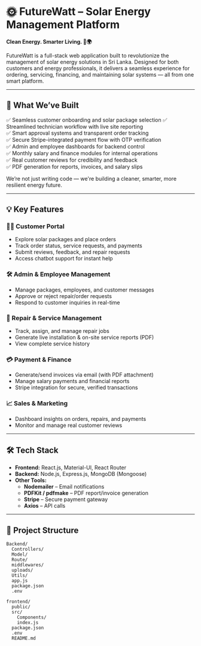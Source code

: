 # 🌞 FutureWatt – Solar Energy Management Platform

**Clean Energy. Smarter Living. 🍃🌍**

FutureWatt is a full-stack web application built to revolutionize the management of solar energy solutions in Sri Lanka. Designed for both customers and energy professionals, it delivers a seamless experience for ordering, servicing, financing, and maintaining solar systems — all from one smart platform.

---

## 🚀 What We’ve Built

 ✅ Seamless customer onboarding and solar package selection
 ✅ Streamlined technician workflow with live site reporting  
 ✅ Smart approval systems and transparent order tracking  
 ✅ Secure Stripe-integrated payment flow with OTP verification  
 ✅ Admin and employee dashboards for backend control  
 ✅ Monthly salary and finance modules for internal operations  
 ✅ Real customer reviews for credibility and feedback  
 ✅ PDF generation for reports, invoices, and salary slips  

We’re not just writing code — we're building a cleaner, smarter, more resilient energy future.

---

## 💡 Key Features

### 🧑‍💼 Customer Portal
- Explore solar packages and place orders
- Track order status, service requests, and payments
- Submit reviews, feedback, and repair requests
- Access chatbot support for instant help

### 🛠️ Admin & Employee Management
- Manage packages, employees, and customer messages
- Approve or reject repair/order requests
- Respond to customer inquiries in real-time

### 🔧 Repair & Service Management
- Track, assign, and manage repair jobs
- Generate live installation & on-site service reports (PDF)
- View complete service history

### 💳 Payment & Finance
- Generate/send invoices via email (with PDF attachment)
- Manage salary payments and financial reports
- Stripe integration for secure, verified transactions

### 📈 Sales & Marketing
- Dashboard insights on orders, repairs, and payments
- Monitor and manage real customer reviews

---

## 🛠️ Tech Stack

- **Frontend:** React.js, Material-UI, React Router  
- **Backend:** Node.js, Express.js, MongoDB (Mongoose)  
- **Other Tools:**  
  - **Nodemailer** – Email notifications  
  - **PDFKit / pdfmake** – PDF report/invoice generation  
  - **Stripe** – Secure payment gateway  
  - **Axios** – API calls  

---

## 📁 Project Structure

```
Backend/
  Controllers/
  Model/
  Route/
  middlewares/
  uploads/
  Utils/
  app.js
  package.json
  .env

frontend/
  public/
  src/
    Components/
    index.js
  package.json
  .env
  README.md
```

